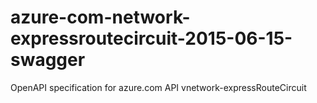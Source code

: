 # azure-com-network-expressroutecircuit-2015-06-15-swagger
OpenAPI specification for azure.com API vnetwork-expressRouteCircuit
